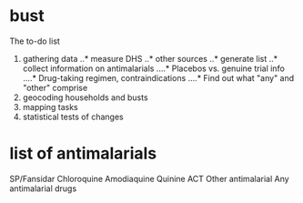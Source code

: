 bust
====

The to-do list


1. gathering data
..* measure DHS
..* other sources
..* generate list
..* collect information on antimalarials
....* Placebos vs. genuine trial info
....* Drug-taking regimen, contraindications
....* Find out what "any" and "other" comprise
2. geocoding households and busts
3. mapping tasks
4. statistical tests of changes

# list of antimalarials
SP/Fansidar
Chloroquine
Amodiaquine
Quinine
ACT
Other antimalarial
Any antimalarial drugs
